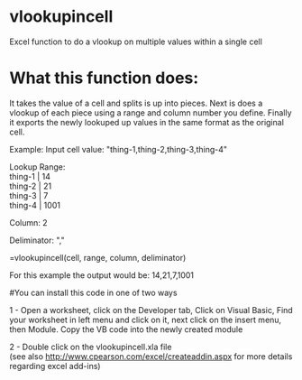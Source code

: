 # vlookupincell
Excel function to do a vlookup on multiple values within a single cell

# What this function does:

It takes the value of a cell and splits is up into pieces. Next is does a vlookup of each piece using a range and column number you define. Finally it exports the newly lookuped up values in the same format as the original cell.

Example:
Input cell value: "thing-1,thing-2,thing-3,thing-4"

Lookup Range:<br>
thing-1  |  14<br>
thing-2  |  21<br>
thing-3  |  7<br>
thing-4  |  1001<br>

Column: 2

Deliminator: ","

=vlookupincell(cell, range, column, deliminator)

For this example the output would be: 14,21,7,1001

#You can install this code in one of two ways

1 - Open a worksheet, click on the Developer tab, Click on Visual Basic, Find your worksheet in left menu and click on it, next click on the insert menu, then Module. Copy the VB code into the newly created module
      
2 - Double click on the vlookupincell.xla file<br>
  (see also http://www.cpearson.com/excel/createaddin.aspx for more details regarding excel add-ins)

